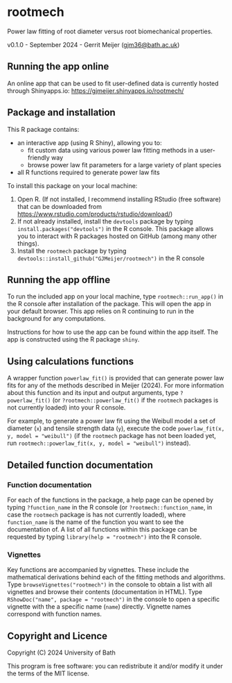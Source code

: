 # rootmech

Power law fitting of root diameter versus root biomechanical properties.

v0.1.0 - September 2024 - Gerrit Meijer (<gjm36@bath.ac.uk>)


## Running the app online

An online app that can be used to fit user-defined data is currently hosted through Shinyapps.io: <https://gjmeijer.shinyapps.io/rootmech/>


## Package and installation

This R package contains:

* an interactive app (using R Shiny), allowing you to:
  * fit custom data using various power law fitting methods in a user-friendly way
  * browse power law fit parameters for a large variety of plant species
* all R functions required to generate power law fits

To install this package on your local machine:

1. Open R. (If not installed, I recommend installing RStudio (free software) that can be downloaded from https://www.rstudio.com/products/rstudio/download/)
2. If not already installed, install the `devtools` package by typing `install.packages("devtools")` in the R console. This package allows you to interact with R packages hosted on GitHub (among many other things).
3. Install the `rootmech` package by typing `devtools::install_github("GJMeijer/rootmech")` in the R console


## Running the app offline

To run the included app on your local machine, type `rootmech::run_app()` in the R console after installation of the package. This will open the app in your default browser. This app relies on R continuing to run in the background for any computations.

Instructions for how to use the app can be found within the app itself. The app is constructed using the R package `shiny`.


## Using calculations functions

A wrapper function `powerlaw_fit()` is provided that can generate power law fits for any of the methods described in Meijer (2024). For more information about this function and its input and output arguments, type `?powerlaw_fit()` (or `?rootmech::powerlaw_fit()` if the `rootmech` packages is not currently loaded) into your R console.

For example, to generate a power law fit using the Weibull model a set of diameter (`x`) and tensile strength data (`y`), execute the code `powerlaw_fit(x, y, model = "weibull")` (if the `rootmech` package has not been loaded yet, run `rootmech::powerlaw_fit(x, y, model = "weibull")` instead).

## Detailed function documentation

### Function documentation

For each of the functions in the package, a help page can be opened by typing `?function_name` in the R console (or `?rootmech::function_name`, in case the `rootmech` package is has not currently loaded), where `function_name` is the name of the function you want to see the documentation of. A list of all functions within 
this package can be requested by typing `library(help = "rootmech")` into the R console.

### Vignettes

Key functions are accompanied by vignettes. These include the mathematical 
derivations behind each of the fitting methods and algorithms. Type `browseVignettes("rootmech")` 
in the console to obtain a list with all vignettes and browse their contents (documentation in HTML). Type `RShowDoc("name", package = "rootmech")` in the console to open a specific vignette with the a specific name (`name`)  directly. Vignette names correspond with function names.

## Copyright and Licence

Copyright (C) 2024 University of Bath

This program is free software: you can redistribute it and/or modify it under the terms of the MIT license.
